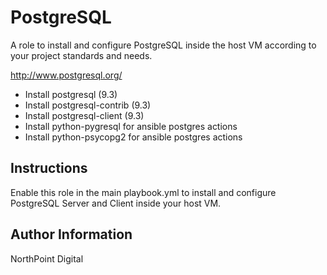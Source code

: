 # PostgreSQL

A role to install and configure PostgreSQL inside the host VM according to your project standards and needs.

http://www.postgresql.org/

* Install postgresql (9.3)
* Install postgresql-contrib (9.3)
* Install postgresql-client (9.3)
* Install python-pygresql for ansible postgres actions
* Install python-psycopg2 for ansible postgres actions

## Instructions

Enable this role in the main playbook.yml to install and configure PostgreSQL Server and Client inside your host VM.

## Author Information

NorthPoint Digital
